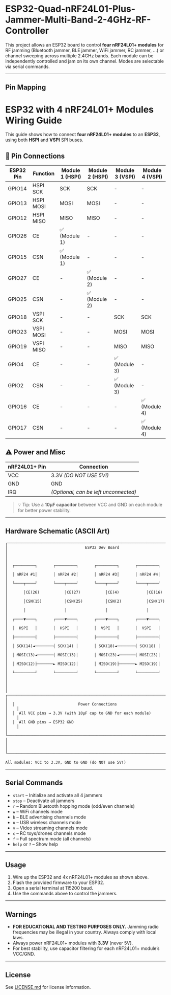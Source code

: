 # ESP32-Quad-nRF24L01-Plus-Jammer-Multi-Band-2-4GHz-RF-Controller

This project allows an ESP32 board to control **four nRF24L01+ modules** for RF jamming (Bluetooth jammer, BLE jammer, WiFi jammer, RC jammer, ...) or channel sweeping across multiple 2.4GHz bands. Each module can be independently controlled and jam on its own channel. Modes are selectable via serial commands.

---
## Pin Mapping

# ESP32 with 4 nRF24L01+ Modules Wiring Guide

This guide shows how to connect **four nRF24L01+ modules** to an **ESP32**, using both **HSPI** and **VSPI** SPI buses.

## 🔌 Pin Connections

| ESP32 Pin | Function       | Module 1 (HSPI) | Module 2 (HSPI) | Module 3 (VSPI) | Module 4 (VSPI) |
|----------|----------------|------------------|------------------|------------------|------------------|
| GPIO14   | HSPI SCK       | SCK              | SCK              | -                | -                |
| GPIO13   | HSPI MOSI      | MOSI             | MOSI             | -                | -                |
| GPIO12   | HSPI MISO      | MISO             | MISO             | -                | -                |
| GPIO26   | CE             | ✅ (Module 1)     | -                | -                | -                |
| GPIO15   | CSN            | ✅ (Module 1)     | -                | -                | -                |
| GPIO27   | CE             | -                | ✅ (Module 2)     | -                | -                |
| GPIO25   | CSN            | -                | ✅ (Module 2)     | -                | -                |
| GPIO18   | VSPI SCK       | -                | -                | SCK              | SCK              |
| GPIO23   | VSPI MOSI      | -                | -                | MOSI             | MOSI             |
| GPIO19   | VSPI MISO      | -                | -                | MISO             | MISO             |
| GPIO4    | CE             | -                | -                | ✅ (Module 3)     | -                |
| GPIO2    | CSN            | -                | -                | ✅ (Module 3)     | -                |
| GPIO16   | CE             | -                | -                | -                | ✅ (Module 4)     |
| GPIO17   | CSN            | -                | -                | -                | ✅ (Module 4)     |

## ⚠️ Power and Misc

| nRF24L01+ Pin | Connection |
|---------------|------------|
| VCC           | 3.3V *(DO NOT USE 5V!)* |
| GND           | GND        |
| IRQ           | *(Optional, can be left unconnected)* |

> 💡 Tip: Use a **10µF capacitor** between VCC and GND on each module for better power stability.
---

## Hardware Schematic (ASCII Art)

```
┌───────────────────────────────────────────────────────────────────────────────┐
│                                  ESP32 Dev Board                              │
│                                                                               │
│  ┌─────────┐       ┌─────────┐       ┌─────────┐       ┌─────────┐            │
│  │ nRF24 #1│       │ nRF24 #2│       │ nRF24 #3│       │ nRF24 #4│            │
│  └────┬────┘       └────┬────┘       └────┬────┘       └────┬────┘            │
│       │CE(26)           │CE(27)           │CE(4)            │CE(16)           │
│       │CSN(15)          │CSN(25)          │CSN(2)           │CSN(17)          │
│       │                 │                 │                 │                 │
│  ┌────▼────┐       ┌────▼────┐       ┌────▼────┐       ┌────▼────┐            │
│  │  HSPI   │       │  HSPI   │       │  VSPI   │       │  VSPI   │            │
│  ├─────────┤       ├─────────┤       ├─────────┤       ├─────────┤            │
│  │ SCK(14)◄────────┤ SCK(14) │       │ SCK(18)◄────────┤ SCK(18) │            │
│  │ MOSI(13)◄───────┤ MOSI(13)│       │ MOSI(23)◄───────┤ MOSI(23)│            │
│  │ MISO(12)├───────► MISO(12)│       │ MISO(19)├───────► MISO(19)│            │
│  └─────────┘       └─────────┘       └─────────┘       └─────────┘            │
│                                                                               │
│  ┌───────────────────────────────────────────────────────────────────────┐    │
│  │                            Power Connections                          │    │
│  │  All VCC pins → 3.3V (with 10µF cap to GND for each module)           │    │
│  │  All GND pins → ESP32 GND                                             │    │
│  └───────────────────────────────────────────────────────────────────────┘    │
│                                                                               │
└───────────────────────────────────────────────────────────────────────────────┘

All modules: VCC to 3.3V, GND to GND (do NOT use 5V!)
```
---

## Serial Commands

- `start` – Initialize and activate all 4 jammers
- `stop` – Deactivate all jammers
- `r` – Random Bluetooth hopping mode (odd/even channels)
- `w` – WiFi channels mode
- `b` – BLE advertising channels mode
- `u` – USB wireless channels mode
- `v` – Video streaming channels mode
- `c` – RC toys/drones channels mode
- `f` – Full spectrum mode (all channels)
- `help` or `?` – Show help

---

## Usage

1. Wire up the ESP32 and 4x nRF24L01+ modules as shown above.
2. Flash the provided firmware to your ESP32.
3. Open a serial terminal at 115200 baud.
4. Use the commands above to control the jammers.

---

## Warnings

- **FOR EDUCATIONAL AND TESTING PURPOSES ONLY.** Jamming radio frequencies may be illegal in your country. Always comply with local laws.
- Always power nRF24L01+ modules with **3.3V** (never 5V).
- For best stability, use capacitor filtering for each nRF24L01+ module’s VCC/GND.

---

## License

See [LICENSE.md](LICENSE.md) for license information.

